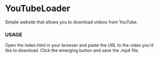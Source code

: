 YouTubeLoader
=====================================================
Simple website that allows you to download videos from YouTube.


### USAGE
Open the index.html in your browser and paste the URL to the video you'd like
to download. Click the emerging button and save the .mp4 file.
